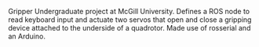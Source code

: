 Gripper 
Undergraduate project at McGill University.
Defines a ROS node to read keyboard input and actuate two servos that open and close a gripping device attached to the underside of a quadrotor.
Made use of rosserial and an Arduino.
